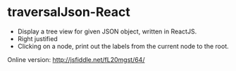 # traversalJson-React
- Display a tree view for given JSON object, written in ReactJS.
- Right justified
- Clicking on a node, print out the labels from the current node to the root.

Online version:
http://jsfiddle.net/fL20mgst/64/


